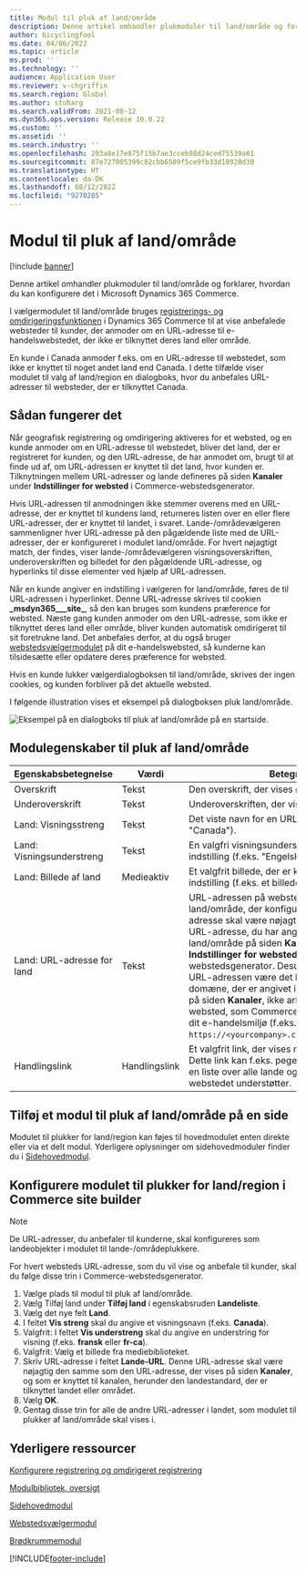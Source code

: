 ```yaml
---
title: Modul til pluk af land/område
description: Denne artikel omhandler plukmoduler til land/område og forklarer, hvordan du kan konfigurere det i Microsoft Dynamics 365 Commerce.
author: bicyclingfool
ms.date: 04/06/2022
ms.topic: article
ms.prod: ''
ms.technology: ''
audience: Application User
ms.reviewer: v-chgriffin
ms.search.region: Global
ms.author: stuharg
ms.search.validFrom: 2021-08-12
ms.dyn365.ops.version: Release 10.0.22
ms.custom: ''
ms.assetid: ''
ms.search.industry: ''
ms.openlocfilehash: 203a8e17e075f15b7ae3cceb98d24ced75539a01
ms.sourcegitcommit: 87e727005399c82cbb6509f5ce9fb33d18928d30
ms.translationtype: HT
ms.contentlocale: da-DK
ms.lasthandoff: 08/12/2022
ms.locfileid: "9270285"
---
```

# <a name="countryregion-picker-module"></a>Modul til pluk af land/område

[!include [banner](includes/banner.md)]

Denne artikel omhandler plukmoduler til land/område og forklarer, hvordan du kan konfigurere det i Microsoft Dynamics 365 Commerce.

I vælgermodulet til land/område bruges [registrerings- og omdirigeringsfunktionen](geo-detection-redirection.md) i Dynamics 365 Commerce til at vise anbefalede websteder til kunder, der anmoder om en URL-adresse til e-handelswebstedet, der ikke er tilknyttet deres land eller område.

En kunde i Canada anmoder f.eks. om en URL-adresse til webstedet, som ikke er knyttet til noget andet land end Canada. I dette tilfælde viser modulet til valg af land/region en dialogboks, hvor du anbefales URL-adresser til websteder, der er tilknyttet Canada. 

## <a name="how-it-works"></a>Sådan fungerer det

Når geografisk registrering og omdirigering aktiveres for et websted, og en kunde anmoder om en URL-adresse til webstedet, bliver det land, der er registreret for kunden, og den URL-adresse, de har anmodet om, brugt til at finde ud af, om URL-adressen er knyttet til det land, hvor kunden er. Tilknytningen mellem URL-adresser og lande defineres på siden **Kanaler** under **Indstillinger for websted** i Commerce-webstedsgenerator. 

Hvis URL-adressen til anmodningen ikke stemmer overens med en URL-adresse, der er knyttet til kundens land, returneres listen over en eller flere URL-adresser, der er knyttet til landet, i svaret. Lande-/områdevælgeren sammenligner hver URL-adresse på den pågældende liste med de URL-adresser, der er konfigureret i modulet land/område. For hvert nøjagtigt match, der findes, viser lande-/områdevælgeren visningsoverskriften, underoverskriften og billedet for den pågældende URL-adresse, og hyperlinks til disse elementer ved hjælp af URL-adressen.

Når en kunde angiver en indstilling i vælgeren for land/område, føres de til URL-adressen i hyperlinket. Denne URL-adresse skrives til cookien **\_msdyn365\_\_\_site\_**, så den kan bruges som kundens præference for websted. Næste gang kunden anmoder om den URL-adresse, som ikke er tilknyttet deres land eller område, bliver kunden automatisk omdirigeret til sit foretrukne land. Det anbefales derfor, at du også bruger [webstedsvælgermodulet](site-selector.md) på dit e-handelswebsted, så kunderne kan tilsidesætte eller opdatere deres præference for websted. 

Hvis en kunde lukker vælgerdialogboksen til land/område, skrives der ingen cookies, og kunden forbliver på det aktuelle websted. 

I følgende illustration vises et eksempel på dialogboksen pluk land/område.

![Eksempel på en dialogboks til pluk af land/område på en startside.](./media/Geo_country-region-module-insitu.png)

## <a name="countryregion-picker-module-properties"></a>Modulegenskaber til pluk af land/område

| Egenskabsbetegnelse              | Værdi       | Betegnelse                                                  |
| -------------------------- | ----------- | ------------------------------------------------------------ |
| Overskrift                    | Tekst        | Den overskrift, der vises øverst i dialogboksen.       |
| Underoverskrift                 | Tekst        | Underoverskriften, der vises under overskriften.               |
| Land: Visningsstreng    | Tekst        | Det viste navn for en URL-indstilling (f.eks. "Canada").   |
| Land: Visningsunderstreng | Tekst        | En valgfri visningsunderstreng til en URL-indstilling (f.eks. "Engelsk" eller "Fransk"). |
| Land: Billede af land     | Medieaktiv | Et valgfrit billede, der er knyttet til en URL-indstilling (f.eks. et billede af det canadiske flag). |
| Land: URL-adresse for land       | Tekst        | URL-adressen på webstedet for det land/område, der konfigureres. Denne URL-adresse skal være nøjagtig den samme som den URL-adresse, du har angivet for dette land/område på siden **Kanaler** under **Indstillinger for websted** i Commerce-webstedsgenerator. Desuden skal domænet for URL-adressen være det brugerdefinerede domæne, der er angivet i feltet **Match domæne** på siden **Kanaler**, ikke arbejdsadressen på det websted, som Commerce leverer, når du opretter dit e-handelsmiljø (f.eks. URL-adressen `https://<yourcompany>.commerce.dynamics.com/`). |
| Handlingslink                | Handlingslink | Et valgfrit link, der vises nederst i dialogboksen. Dette link kan f.eks. pege på en intern side med en liste over alle lande og områder, som webstedet understøtter. |

## <a name="add-a-countryregion-picker-module-to-a-page"></a>Tilføj et modul til pluk af land/område på en side

Modulet til plukker for land/region kan føjes til hovedmodulet enten direkte eller via et delt modul. Yderligere oplysninger om sidehovedmoduler finder du i [Sidehovedmodul](author-header-module.md).

## <a name="configure-the-countryregion-picker-module-in-commerce-site-builder"></a>Konfigurere modulet til plukker for land/region i Commerce site builder

> [!NOTE]
> De URL-adresser, du anbefaler til kunderne, skal konfigureres som landeobjekter i modulet til lande-/områdeplukkere.

For hvert websteds URL-adresse, som du vil vise og anbefale til kunder, skal du følge disse trin i Commerce-webstedsgenerator.

1. Vælge plads til modul til pluk af land/område.
1. Vælg Tilføj land under **Tilføj land** i egenskabsruden **Landeliste**.
1. Vælg det nye felt **Land**.
1. I feltet **Vis streng** skal du angive et visningsnavn (f.eks. **Canada**).
1. Valgfrit: I feltet **Vis understreng** skal du angive en understring for visning (f.eks. **fransk** eller **fr-ca**).
1. Valgfrit: Vælg et billede fra mediebiblioteket.
1. Skriv URL-adresse i feltet **Lande-URL**. Denne URL-adresse skal være nøjagtig den samme som den URL-adresse, der vises på siden **Kanaler**, og som er knyttet til kanalen, herunder den landestandard, der er tilknyttet landet eller området. 
1. Vælg **OK**.
1. Gentag disse trin for alle de andre URL-adresser i landet, som modulet til plukker af land/område skal vises i.

## <a name="additional-resources"></a>Yderligere ressourcer

[Konfigurere registrering og omdirigeret registrering](geo-detection-redirection.md)

[Modulbibliotek, oversigt](starter-kit-overview.md)

[Sidehovedmodul](author-header-module.md)

[Webstedsvælgermodul](site-selector.md)

[Brødkrummemodul](add-breadcrumb.md)

[!INCLUDE[footer-include](../includes/footer-banner.md)]
